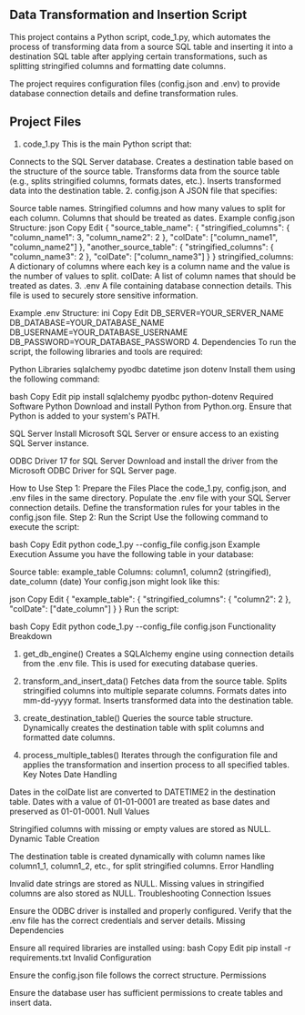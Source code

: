 ##  Data Transformation and Insertion Script
This project contains a Python script, code_1.py, which automates the process of transforming data from a source SQL table and inserting it into a destination SQL table after applying certain transformations, such as splitting stringified columns and formatting date columns.

The project requires configuration files (config.json and .env) to provide database connection details and define transformation rules.

## Project Files
1. code_1.py
This is the main Python script that:

Connects to the SQL Server database.
Creates a destination table based on the structure of the source table.
Transforms data from the source table (e.g., splits stringified columns, formats dates, etc.).
Inserts transformed data into the destination table.
2. config.json
A JSON file that specifies:

Source table names.
Stringified columns and how many values to split for each column.
Columns that should be treated as dates.
Example config.json Structure:
json
Copy
Edit
{
    "source_table_name": {
        "stringified_columns": {
            "column_name1": 3,
            "column_name2": 2
        },
        "colDate": ["column_name1", "column_name2"]
    },
    "another_source_table": {
        "stringified_columns": {
            "column_name3": 2
        },
        "colDate": ["column_name3"]
    }
}
stringified_columns: A dictionary of columns where each key is a column name and the value is the number of values to split.
colDate: A list of column names that should be treated as dates.
3. .env
A file containing database connection details. This file is used to securely store sensitive information.

Example .env Structure:
ini
Copy
Edit
DB_SERVER=YOUR_SERVER_NAME
DB_DATABASE=YOUR_DATABASE_NAME
DB_USERNAME=YOUR_DATABASE_USERNAME
DB_PASSWORD=YOUR_DATABASE_PASSWORD
4. Dependencies
To run the script, the following libraries and tools are required:

Python Libraries
sqlalchemy
pyodbc
datetime
json
dotenv
Install them using the following command:

bash
Copy
Edit
pip install sqlalchemy pyodbc python-dotenv
Required Software
Python
Download and install Python from Python.org. Ensure that Python is added to your system's PATH.

SQL Server
Install Microsoft SQL Server or ensure access to an existing SQL Server instance.

ODBC Driver 17 for SQL Server
Download and install the driver from the Microsoft ODBC Driver for SQL Server page.

How to Use
Step 1: Prepare the Files
Place the code_1.py, config.json, and .env files in the same directory.
Populate the .env file with your SQL Server connection details.
Define the transformation rules for your tables in the config.json file.
Step 2: Run the Script
Use the following command to execute the script:

bash
Copy
Edit
python code_1.py --config_file config.json
Example Execution
Assume you have the following table in your database:

Source table: example_table
Columns: column1, column2 (stringified), date_column (date)
Your config.json might look like this:

json
Copy
Edit
{
    "example_table": {
        "stringified_columns": {
            "column2": 2
        },
        "colDate": ["date_column"]
    }
}
Run the script:

bash
Copy
Edit
python code_1.py --config_file config.json
Functionality Breakdown
1. get_db_engine()
Creates a SQLAlchemy engine using connection details from the .env file. This is used for executing database queries.

2. transform_and_insert_data()
Fetches data from the source table.
Splits stringified columns into multiple separate columns.
Formats dates into mm-dd-yyyy format.
Inserts transformed data into the destination table.
3. create_destination_table()
Queries the source table structure.
Dynamically creates the destination table with split columns and formatted date columns.
4. process_multiple_tables()
Iterates through the configuration file and applies the transformation and insertion process to all specified tables.
Key Notes
Date Handling

Dates in the colDate list are converted to DATETIME2 in the destination table.
Dates with a value of 01-01-0001 are treated as base dates and preserved as 01-01-0001.
Null Values

Stringified columns with missing or empty values are stored as NULL.
Dynamic Table Creation

The destination table is created dynamically with column names like column1_1, column1_2, etc., for split stringified columns.
Error Handling

Invalid date strings are stored as NULL.
Missing values in stringified columns are also stored as NULL.
Troubleshooting
Connection Issues

Ensure the ODBC driver is installed and properly configured.
Verify that the .env file has the correct credentials and server details.
Missing Dependencies

Ensure all required libraries are installed using:
bash
Copy
Edit
pip install -r requirements.txt
Invalid Configuration

Ensure the config.json file follows the correct structure.
Permissions

Ensure the database user has sufficient permissions to create tables and insert data.
